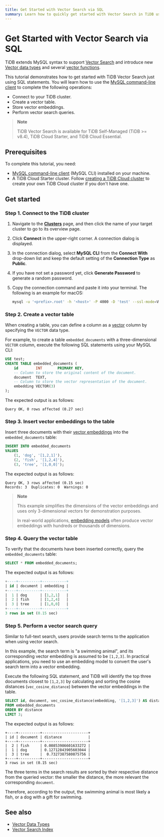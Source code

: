 ```yaml
---
title: Get Started with Vector Search via SQL
summary: Learn how to quickly get started with Vector Search in TiDB using SQL statements to power your generative AI applications.
---
```


# Get Started with Vector Search via SQL

TiDB extends MySQL syntax to support [Vector Search](/tidb-cloud/vector-search-overview.md) and introduce new [Vector data types](/tidb-cloud/vector-search-data-types.md) and several [vector functions](/tidb-cloud/vector-search-functions-and-operators.md).

This tutorial demonstrates how to get started with TiDB Vector Search just using SQL statements. You will learn how to use the [MySQL command-line client](https://dev.mysql.com/doc/refman/8.4/en/mysql.html) to complete the following operations:

- Connect to your TiDB cluster.
- Create a vector table.
- Store vector embeddings.
- Perform vector search queries.

> **Note**
>
> TiDB Vector Search is available for TiDB Self-Managed (TiDB >= v8.4), TiDB Cloud Starter, and TiDB Cloud Essential.

## Prerequisites

To complete this tutorial, you need:

- [MySQL command-line client](https://dev.mysql.com/doc/refman/8.4/en/mysql.html) (MySQL CLI) installed on your machine.
- A TiDB Cloud Starter cluster. Follow [creating a TiDB Cloud cluster](/tidb-cloud/create-tidb-cluster-serverless.md) to create your own TiDB Cloud cluster if you don't have one.

## Get started

### Step 1. Connect to the TiDB cluster

1. Navigate to the [**Clusters**](https://{{{.console-url}}}/project/clusters) page, and then click the name of your target cluster to go to its overview page.

2. Click **Connect** in the upper-right corner. A connection dialog is displayed.

3. In the connection dialog, select **MySQL CLI** from the **Connect With** drop-down list and keep the default setting of the **Connection Type** as **Public**.

4. If you have not set a password yet, click **Generate Password** to generate a random password.

5. Copy the connection command and paste it into your terminal. The following is an example for macOS:

   ```bash
   mysql -u '<prefix>.root' -h '<host>' -P 4000 -D 'test' --ssl-mode=VERIFY_IDENTITY --ssl-ca=/etc/ssl/cert.pem -p'<password>'
   ```

### Step 2. Create a vector table

When creating a table, you can define a column as a [vector](/tidb-cloud/vector-search-overview.md#vector-embedding) column by specifying the `VECTOR` data type.

For example, to create a table `embedded_documents` with a three-dimensional `VECTOR` column, execute the following SQL statements using your MySQL CLI:

```sql
USE test;
CREATE TABLE embedded_documents (
    id        INT       PRIMARY KEY,
    -- Column to store the original content of the document.
    document  TEXT,
    -- Column to store the vector representation of the document.
    embedding VECTOR(3)
);
```

The expected output is as follows:

```text
Query OK, 0 rows affected (0.27 sec)
```

### Step 3. Insert vector embeddings to the table

Insert three documents with their [vector embeddings](/tidb-cloud/vector-search-overview.md#vector-embedding) into the `embedded_documents` table:

```sql
INSERT INTO embedded_documents
VALUES
    (1, 'dog', '[1,2,1]'),
    (2, 'fish', '[1,2,4]'),
    (3, 'tree', '[1,0,0]');
```

The expected output is as follows:

```
Query OK, 3 rows affected (0.15 sec)
Records: 3  Duplicates: 0  Warnings: 0
```

> **Note**
>
> This example simplifies the dimensions of the vector embeddings and uses only 3-dimensional vectors for demonstration purposes.
>
> In real-world applications, [embedding models](/tidb-cloud/vector-search-overview.md#embedding-model) often produce vector embeddings with hundreds or thousands of dimensions.

### Step 4. Query the vector table

To verify that the documents have been inserted correctly, query the `embedded_documents` table:

```sql
SELECT * FROM embedded_documents;
```

The expected output is as follows:

```sql
+----+----------+-----------+
| id | document | embedding |
+----+----------+-----------+
|  1 | dog      | [1,2,1]   |
|  2 | fish     | [1,2,4]   |
|  3 | tree     | [1,0,0]   |
+----+----------+-----------+
3 rows in set (0.15 sec)
```

### Step 5. Perform a vector search query

Similar to full-text search, users provide search terms to the application when using vector search.

In this example, the search term is "a swimming animal", and its corresponding vector embedding is assumed to be `[1,2,3]`. In practical applications, you need to use an embedding model to convert the user's search term into a vector embedding.

Execute the following SQL statement, and TiDB will identify the top three documents closest to `[1,2,3]` by calculating and sorting the cosine distances (`vec_cosine_distance`) between the vector embeddings in the table.

```sql
SELECT id, document, vec_cosine_distance(embedding, '[1,2,3]') AS distance
FROM embedded_documents
ORDER BY distance
LIMIT 3;
```

The expected output is as follows:

```plain
+----+----------+---------------------+
| id | document | distance            |
+----+----------+---------------------+
|  2 | fish     | 0.00853986601633272 |
|  1 | dog      | 0.12712843905603044 |
|  3 | tree     |  0.7327387580875756 |
+----+----------+---------------------+
3 rows in set (0.15 sec)
```

The three terms in the search results are sorted by their respective distance from the queried vector: the smaller the distance, the more relevant the corresponding `document`.

Therefore, according to the output, the swimming animal is most likely a fish, or a dog with a gift for swimming.

## See also

- [Vector Data Types](/tidb-cloud/vector-search-data-types.md)
- [Vector Search Index](/tidb-cloud/vector-search-index.md)
